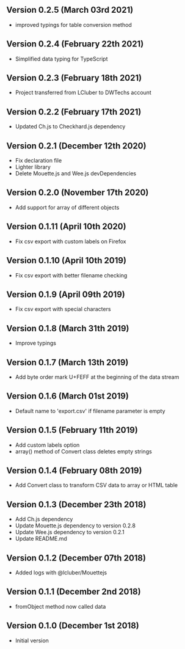Version 0.2.5 (March 03rd 2021)
-----------------------------
- improved typings for table conversion method

Version 0.2.4 (February 22th 2021)
-----------------------------
- Simplified data typing for TypeScript

Version 0.2.3 (February 18th 2021)
-----------------------------
- Project transferred from LCluber to DWTechs account

Version 0.2.2 (February 17th 2021)
-----------------------------
 * Updated Ch.js to Checkhard.js dependency

Version 0.2.1 (December 12th 2020)
-----------------------------
 * Fix declaration file
 * Lighter library 
 * Delete Mouette.js and Wee.js devDependencies

Version 0.2.0 (November 17th 2020)
-----------------------------
 * Add support for array of different objects 

Version 0.1.11 (April 10th 2020)
-----------------------------
 * Fix csv export with custom labels on Firefox

Version 0.1.10 (April 10th 2019)
-----------------------------
 * Fix csv export with better filename checking

Version 0.1.9 (April 09th 2019)
-----------------------------
 * Fix csv export with special characters

Version 0.1.8 (March 31th 2019)
-----------------------------
 * Improve typings

Version 0.1.7 (March 13th 2019)
-----------------------------
 * Add byte order mark U+FEFF at the beginning of the data stream

Version 0.1.6 (March 01st 2019)
-----------------------------
 * Default name to 'export.csv' if filename parameter is empty

Version 0.1.5 (February 11th 2019)
-----------------------------
 * Add custom labels option
 * array() method of Convert class deletes empty strings

Version 0.1.4 (February 08th 2019)
-----------------------------
 * Add Convert class to transform CSV data to array or HTML table

Version 0.1.3 (December 23th 2018)
-----------------------------
 * Add Ch.js dependency
 * Update Mouette.js dependency to version 0.2.8
 * Update Wee.js dependency to version 0.2.1
 * Update README.md

Version 0.1.2 (December 07th 2018)
-----------------------------
 * Added logs with @lcluber/Mouettejs

Version 0.1.1 (December 2nd 2018)
-----------------------------
 * fromObject method now called data

Version 0.1.0 (December 1st 2018)
-----------------------------
 * Initial version
